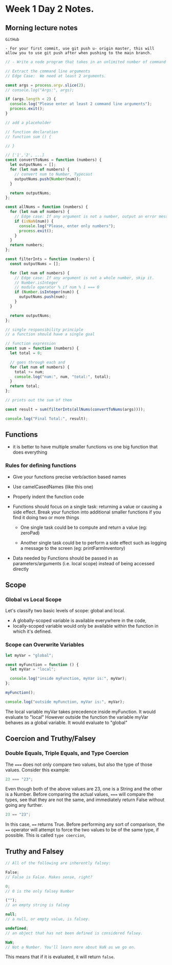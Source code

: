 # Week 1 Day 2 Notes.

## Morning lecture notes

```
GitHub

- For your first commit, use git push u- origin master, this will allow you to use git push after when pushing to the main branch.

```

```js
// - Write a node program that takes in an unlimited number of command line arguments, goes through each and prints out the sum of them. If any argument is not a whole number, skip it. Do support negative numbers though. If any argument is not a number, output an error message. We need at least 2 arguments.

// Extract the command line arguments
// Edge Case:  We need at least 2 arguments.

const args = process.argv.slice(2);
// console.log("Args:", args);

if (args.length < 2) {
  console.log("Please enter at least 2 command line arguments");
  process.exit();
}

// add a placeholder

// function declaration
// function sum () {

// }

// ['1','2', ...]
const convertToNums = function (numbers) {
  let outputNums = [];
  for (let num of numbers) {
    // convert num to Number, Typecast
    outputNums.push(Number(num));
  }

  return outputNums;
};

const allNums = function (numbers) {
  for (let num of numbers) {
    // Edge case: If any argument is not a number, output an error message.
    if (isNaN(num)) {
      console.log("Please, enter only numbers");
      process.exit();
    }
  }
  return numbers;
};

const filterInts = function (numbers) {
  const outputNums = [];

  for (let num of numbers) {
    // Edge case: If any argument is not a whole number, skip it.
    // Number.isInteger
    // modulo operator % if num % 1 === 0
    if (Number.isInteger(num)) {
      outputNums.push(num);
    }
  }

  return outputNums;
};

// single responsibility principle
// a function should have a single goal

// function expression
const sum = function (numbers) {
  let total = 0;

  // goes through each and
  for (let num of numbers) {
    total += num;
    console.log("num:", num, "total:", total);
  }
  return total;
};

// prints out the sum of them

const result = sum(filterInts(allNums(convertToNums(args))));

console.log("Final Total:", result);
```

## Functions

- it is better to have multiple smaller functions vs one big function that does everything

### Rules for defining functions

- Give your functions precise verb/action based names

- Use camelCasedNames (like this one)

- Properly indent the function code

- Functions should focus on a single task: returning a value or causing a side effect. Break your function into additional smaller functions if you find it doing two or more things

  - One single task could be to compute and return a value (eg: zeroPad)

  - Another single task could be to perform a side effect such as logging a message to the screen (eg: printFarmInventory)

- Data needed by Functions should be passed in as parameters/arguments (i.e. local scope) instead of being accessed directly

## Scope

### Global vs Local Scope

Let's classify two basic levels of scope: global and local.

- A globally-scoped variable is available everywhere in the code,
- locally-scoped variable would only be available within the function in which it's defined.

### Scope can Overwrite Variables

```js
let myVar = "global";

const myFunction = function () {
  let myVar = "local";

  console.log("inside myFunction, myVar is:", myVar);
};

myFunction();

console.log("outside myFunction, myVar is:", myVar);
```

The local variable myVar takes precedence inside myFunction. It would evaluate to "local"
However outside the function the variable myVar behaves as a global variable. It would evaluate to "global"

## Coercion and Truthy/Falsey

### Double Equals, Triple Equals, and Type Coercion

The `===` does not only compare two values, but also the type of those values. Consider this example:

```js
23 === "23";
```

Even though both of the above values are 23, one is a String and the other is a Number. Before comparing the actual values, `===` will compare the types, see that they are not the same, and immediately return False without going any further.

```js
23 == "23";
```

In this case, `==` returns True. Before performing any sort of comparison, the `==` operator will attempt to force the two values to be of the same type, if possible. This is called `type coercion`,

## Truthy and Falsey

```js
// All of the following are inherently falsey:

False;
// False is False. Makes sense, right?

0;
// 0 is the only falsey Number

("");
// an empty string is falsey

null;
// a null, or empty value, is falsey.

undefined;
// an object that has not been defined is considered falsey.

NaN;
// Not a Number. You'll learn more about NaN as we go on.
```

This means that if it is evaluated, it will return `false`.

